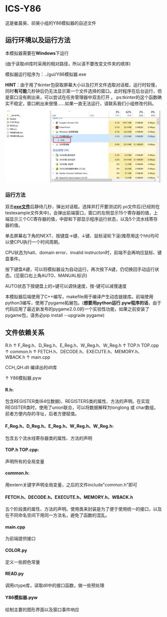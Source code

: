 # ICS-Y86
这是崔晨昊、祁昊小组的Y86模拟器的自述文件

## 运行环境以及运行方法

本模拟器需要在**Windows**下运行

(由于读取dll库时采用的相对路径，所以请不要改变文件夹的顺序)

模拟器运行程序为：../gui/Y86模拟器.exe

**HINT**：由于用了tkinter包获取屏幕大小以及打开文件选取对话框，运行时较慢，同时**有可能**几秒钟后仍无法显示第一个文件选择的窗口。此时程序在后台运行，但是窗口没有刷出来，可以尝试在任务管理器中双击打开 。  ps:tkinter的这个函数确实不稳定，窗口刷出来很慢......如果一直无法运行，请联系我们小组修改代码。

![](.\gui\hint.png)

[^1]: 测试文件选择窗口无法刷出时可能的解决方法

### 运行方法

双击<u>**exe文件**</u>后静待几秒，弹出对话框。选择并打开要测试的.yo文件后(已经附在testexample文件夹中)，会弹出前端窗口，窗口的左侧显示15个寄存器的值，上端显示三个CC寄存器的值，中部和下部显示程序运行状态，以及5个流水线寄存器的值。

单击屏幕右下角的NEXT、按键盘→键、↓键、鼠标滚轮下滚(推荐用这个hh)均可以使CPU执行一个时间周期。

CPU状态为halt、domain error、invalid instructon时，前端不会再响应鼠标、键盘事件。

按下键盘A键，可以将模拟器设为自动运行，再次按下A键，仍切换回手动运行状态。(见窗口右上角AUTO、MANUAL标识)

AUTO状态下按键盘上的=键可以调快速度，按-键可以减慢速度

本模拟器后端使用了C++编写，makefile用于编译产生动态链接库。前端使用python3编写，使用了pygame拓展包。(**想要用python运行.pyw程序的话**，由于代码应用了最近新发布的pygame2.0.0的一个实验性功能，如果之前安装了pygame包，请务必pip install --upgrade pygame)



## 文件依赖关系

R.h
↑
F_Reg.h、D_Reg.h、E_Reg.h、W_Reg.h、W_Reg.h
↑
TOP.h TOP.cpp
↑
common.h
↑
FETCH.h、DECODE.h、EXECUTE.h、MEMORY.h、WBACK.h
↑
main.cpp



CCH_QH.dll   编译出的dll库

↑
Y86模拟器.pyw



#### R.h:

包含REGISTER类(64位数据)、REGISTERS类的属性、方法的声明。在实现REGISTER类时，使用了union联合，可以将数据解释为longlong 或 char数组，前者方便内存的寻址，后者方便赋值。

#### F_Reg.h、D_Reg.h、E_Reg.h、W_Reg.h、W_Reg.h:

包含五个流水线寄存器类的属性、方法的声明

#### TOP.h TOP.cpp:

声明所有的全局变量

#### common.h:

用extern关键字声明全局变量，之后的文件include"common.h"即可

#### FETCH.h、DECODE.h、EXECUTE.h、MEMORY.h、WBACK.h

五个阶段类的属性、方法的声明。使用类来封装是为了便于使用统一的接口，以及在不同命名空间下用同一方法名，避免了函数的混乱。

#### main.cpp

为前端提供接口

#### COLOR.py

定义一些颜色常量

#### READ.py

调用ctype库，读取dll中的接口函数，做一些预处理

#### Y86模拟器.pyw

绘制主要的图形界面以及窗口事件响应